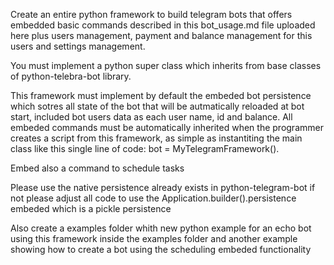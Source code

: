 
Create an entire python framework to build telegram bots that offers embedded basic commands described in this bot_usage.md file uploaded here plus users management, payment and balance management for this users and settings management.

You must implement a python super class which inherits from  base classes of python-telebra-bot library.

This framework must implement by default the embeded bot persistence which sotres all state of the bot that will be autmatically reloaded at bot start, included bot users data as each user name, id and balance. All embeded commands must be automatically inherited when the programmer creates a script from this framework, as simple as instantiting the main class like this single line of code: bot = MyTelegramFramework().

Embed also a command to schedule tasks

Please use the native persistence already exists in python-telegram-bot if not please adjust all code to use the Application.builder().persistence embeded which is a pickle persistence

Also create a examples folder whith new python example for an echo bot using this framework inside the examples folder and another example showing how to create a bot using the scheduling embeded functionality
